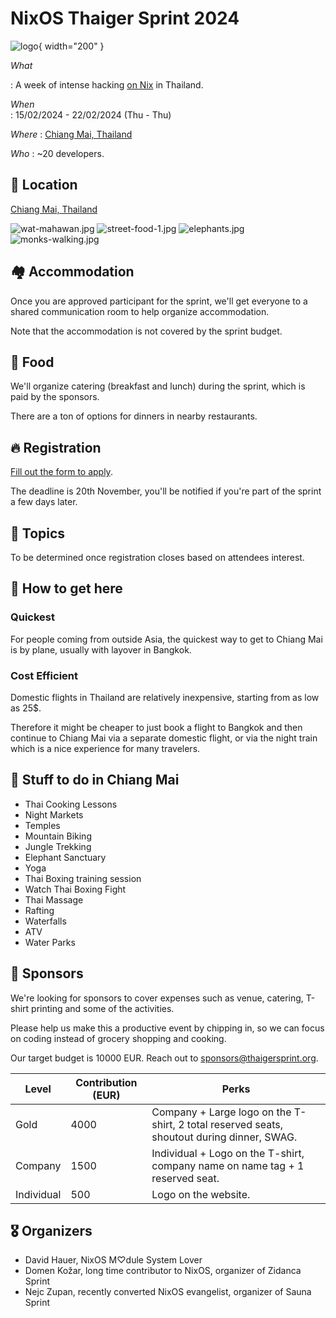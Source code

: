 # NixOS Thaiger Sprint 2024

![logo](assets/chatgpt-logo-small.webp){ width="200" }

*What*

:    A week of intense hacking [on Nix](https://nix.dev) in Thailand.

*When*          
:    15/02/2024 - 22/02/2024 (Thu - Thu)  

*Where*
:    [Chiang Mai, Thailand](https://maps.app.goo.gl/fPWbJqoz32Hisu3R9)

*Who* 
:    ~20 developers.

## 📍 Location

[Chiang Mai, Thailand](https://maps.app.goo.gl/fPWbJqoz32Hisu3R9)

<!-- The sprint will take place outside under pavilion tents (for sunshine protection) in a villa with a pool.

Withing a 5 minute walk you can reach:

- one of the best beaches in Lanzarote, where you can swim, jog, snorkel, SUP, surf and windsurf,
- a local supermarket that is open every day from 8AM to 10PM,
- a pharmacy and a bakery,
- 5km long beachside promenade with free outside gyms,
- a steakhouse, a burger joint and an authentic Spanish tapas tavern,
- an assortment of other various cafes, pubs and bars, restaurants, etc. -->

![wat-mahawan.jpg](assets/images/wat-mahawan.jpg)
![street-food-1.jpg](assets/images/street-food-1.jpg)
![elephants.jpg](assets/images/elephants.jpg)
![monks-walking.jpg](assets/images/monks-walking.jpg)


## 🏘️ Accommodation

Once you are approved participant for the sprint, we'll get everyone to a shared communication room to help organize accommodation.

Note that the accommodation is not covered by the sprint budget.

<!-- If you are planning to come with your family and/or stay longer, [Nejc Zupan](https://twitter.com/nzupan) has written a [remote worker's guide to Lanzarote](https://github.com/zupo/awesome-lanzarote). -->

<!-- See [Accomodations](./accomodation.md) for a list of suggestions. -->

## 🍲 Food

We'll organize catering (breakfast and lunch) during the sprint, which is paid by the sponsors.

There are a ton of options for dinners in nearby restaurants.

## 🔥 Registration

[Fill out the form to apply](https://cryptpad.fr/form/#/2/form/view/EKsx9kFyCVf8sTGNziBRIuFascXwPsiw+xli5jr3Ago/).

The deadline is 20th November, you'll be notified if you're part of the sprint a few days later.

## 🧵 Topics

To be determined once registration closes based on attendees interest.

## 🛬 How to get here

<!-- The best way to travel is [via a plane to Lanzarote airport](https://www.flightconnections.com/flights-to-lanzarote-arrecife-ace). 

It's also possible to fly to other island airports and then take a short flight. Fuertaventura is closest being 30min away with a ferry.

From the Lanzarote airport you can take a taxi to the venue, they have a flat rate and it should be around 20-25 EUR.

[Renting a car](https://autoreisen.com/) is usually quite cheap, around 100-150 eur for the week. -->

### Quickest
For people coming from outside Asia, the quickest way to get to Chiang Mai is by plane, usually with layover in Bangkok.

### Cost Efficient
Domestic flights in Thailand are relatively inexpensive, starting from as low as 25$.

Therefore it might be cheaper to just book a flight to Bangkok and then continue to Chiang Mai via a separate domestic flight, or via the night train which is a nice experience for many travelers.

## 🥳 Stuff to do in Chiang Mai

- Thai Cooking Lessons
- Night Markets
- Temples
- Mountain Biking
- Jungle Trekking
- Elephant Sanctuary
- Yoga
- Thai Boxing training session
- Watch Thai Boxing Fight
- Thai Massage
- Rafting
- Waterfalls
- ATV
- Water Parks

<!-- See [Activities](./activities.md) for the full list. -->

## 💙 Sponsors

We're looking for sponsors to cover expenses such as venue, catering, T-shirt printing and some of the activities.

Please help us make this a productive event by chipping in, so we can focus on coding instead of grocery shopping and cooking.

Our target budget is 10000 EUR. Reach out to [sponsors@thaigersprint.org](mailto:sponsors@thaigersprint.org).

| Level      | Contribution (EUR) | Perks                        |
|------------|--------------------|--------------------------------------------------------------------------------------------|
| Gold       | 4000               | Company + Large logo on the T-shirt, 2 total reserved seats, shoutout during dinner, SWAG. |
| Company    | 1500               | Individual + Logo on the T-shirt, company name on name tag + 1 reserved seat.              |
| Individual | 500                | Logo on the website.                                                                       |

<!-- ### 🏆 Gold

![mercury](./assets/logos/mercury.svg){: style="width:400px; margin:20px"}
![numtide](./assets/logos/numtide.svg){: style="width:400px; margin:20px"}
![secunet](./assets/logos/secunet.svg){: style="width:400px; margin:20px"}
![nixos](./assets/logos/nixos.svg){: style="width:400px; margin:20px"}
![casper](./assets/logos/casper.svg){: style="width:400px; margin:20px"}

### 🏢 Company

![Cyberus Technology](./assets/logos/cyberus.svg){: style="width:250px; margin:20px"}
![Flox](./assets/logos/flox.svg){: style="width:250px; margin:20px"}
![Flokli](./assets/logos/flokli.svg){: style="width:250px; margin:20px"}
![Namespace Labs](./assets/logos/namespace.svg){: style="width:250px; margin:20px"}
![supercede](./assets/logos/supercede.svg){: style="width:250px; margin:20px"}

### 💻 Individual

![Hercules CI](./assets/2022-2/hercules-logo-rendered-960.png){: style="width:200px; margin:20px"}
![Nixcademy](./assets/logos/nixcademy.svg){: style="width:200px; margin:20px"}

- Ryan Hill -->


<!-- ## 🧑 Participants -->

## 🎖️ Organizers

- David Hauer, NixOS M♡dule System Lover
- Domen Kožar, long time contributor to NixOS, organizer of Zidanca Sprint
- Nejc Zupan, recently converted NixOS evangelist, organizer of Sauna Sprint
<!-- - Florian Friesdorf, long time contributor to NixOS -->
